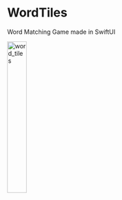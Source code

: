 # WordTiles

Word Matching Game made in SwiftUI

<img src="https://github.com/user-attachments/assets/ad3c5c25-a4b4-4a9d-9623-15103d234f20" alt="word_tiles" width="30%" height="30%">
